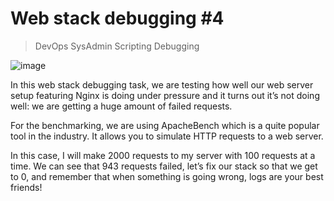 # Web stack debugging #4

> DevOps
> SysAdmin
> Scripting
> Debugging

![image](https://github.com/RichardMiruka/alx-system_engineering-devops/assets/105627752/0cff21af-8d3a-4e5b-9744-ac170b87af4f)

In this web stack debugging task, we are testing how well our web server setup featuring Nginx is doing under pressure and it turns out it’s not doing well: we are getting a huge amount of failed requests.

For the benchmarking, we are using ApacheBench which is a quite popular tool in the industry. It allows you to simulate HTTP requests to a web server. 

In this case, I will make 2000 requests to my server with 100 requests at a time. We can see that 943 requests failed, let’s fix our stack so that we get to 0, and remember that when something is going wrong, logs are your best friends!

